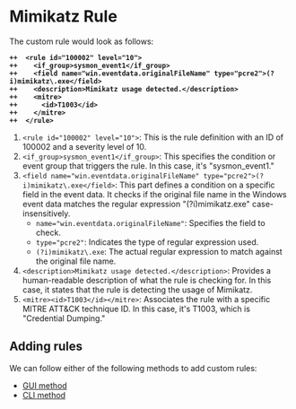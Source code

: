 # Mimikatz Rule

The custom rule would look as follows:

<pre data-title="Wazuh rule for detecting Mimikatz" data-line-numbers><code><strong>++  &#x3C;rule id="100002" level="10">
</strong><strong>++    &#x3C;if_group>sysmon_event1&#x3C;/if_group>
</strong><strong>++    &#x3C;field name="win.eventdata.originalFileName" type="pcre2">(?i)mimikatz\.exe&#x3C;/field>
</strong><strong>++    &#x3C;description>Mimikatz usage detected.&#x3C;/description>
</strong><strong>++    &#x3C;mitre>
</strong><strong>++      &#x3C;id>T1003&#x3C;/id>
</strong><strong>++    &#x3C;/mitre>
</strong><strong>++  &#x3C;/rule>    
</strong></code></pre>

1. `<rule id="100002" level="10">`: This is the rule definition with an ID of 100002 and a severity level of 10.
2. `<if_group>sysmon_event1</if_group>`: This specifies the condition or event group that triggers the rule. In this case, it's "sysmon\_event1."
3. `<field name="win.eventdata.originalFileName" type="pcre2">(?i)mimikatz\.exe</field>`: This part defines a condition on a specific field in the event data. It checks if the original file name in the Windows event data matches the regular expression "(?i)mimikatz.exe" case-insensitively.
   * `name="win.eventdata.originalFileName"`: Specifies the field to check.
   * `type="pcre2"`: Indicates the type of regular expression used.
   * `(?i)mimikatz\.exe`: The actual regular expression to match against the original file name.
4. `<description>Mimikatz usage detected.</description>`: Provides a human-readable description of what the rule is checking for. In this case, it states that the rule is detecting the usage of Mimikatz.
5. `<mitre><id>T1003</id></mitre>`: Associates the rule with a specific MITRE ATT\&CK technique ID. In this case, it's T1003, which is "Credential Dumping."



## Adding rules

We can follow either of the following methods to add custom rules:

* [GUI method](../log-behaviour/adding-custom-wazuh-rules/gui-method.md)
* [CLI method](../log-behaviour/adding-custom-wazuh-rules/cli-method.md)
